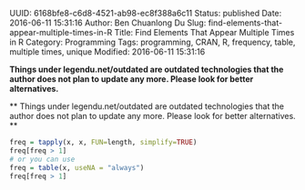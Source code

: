 UUID: 6168bfe8-c6d8-4521-ab98-ec8f388a6c11
Status: published
Date: 2016-06-11 15:31:16
Author: Ben Chuanlong Du
Slug: find-elements-that-appear-multiple-times-in-R
Title: Find Elements That Appear Multiple Times in R
Category: Programming
Tags: programming, CRAN, R, frequency, table, multiple times, unique
Modified: 2016-06-11 15:31:16

**Things under legendu.net/outdated are outdated technologies that the author does not plan to update any more. Please look for better alternatives.**

**
Things under legendu.net/outdated are outdated technologies 
that the author does not plan to update any more. 
Please look for better alternatives.
**

```R
freq = tapply(x, x, FUN=length, simplify=TRUE)
freq[freq > 1]
# or you can use
freq = table(x, useNA = "always")
freq[freq > 1]
```
